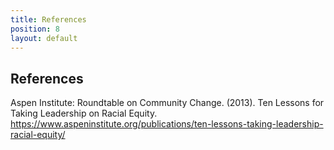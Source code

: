 ```yaml
---
title: References
position: 8
layout: default
---
```


##  References 

Aspen Institute: Roundtable on Community Change. (2013). Ten Lessons for Taking Leadership on Racial Equity.
   https://www.aspeninstitute.org/publications/ten-lessons-taking-leadership-racial-equity/
